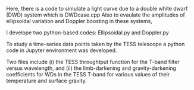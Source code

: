 Here, there is a code to simulate a light curve due to a double white dwarf (DWD) system which is DWDcase.cpp
Also to evaulate the amplitudes of ellipsoidal variation and Doppler boosting in these systems, 

I develope two python-based codes:  Ellipsoidal.py and Doppler.py

To study a time-series data points taken by the TESS telescope a python code in Jupyter environment was developed.  

Two files include (i) the TESS throughtput function for the T-band filter versus wavelength, and (ii)
the limb-darkening and gravity-darkening coefficients for WDs in the TESS T-band for various values of their temperature and surface gravity.  

